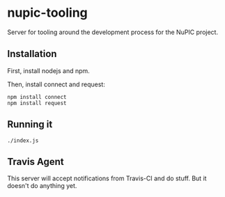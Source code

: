 nupic-tooling
=============

Server for tooling around the development process for the NuPIC project.

## Installation

First, install nodejs and npm.

Then, install connect and request:

    npm install connect
    npm install request

## Running it

    ./index.js

## Travis Agent

This server will accept notifications from Travis-CI and do stuff. But it doesn't do anything yet.
